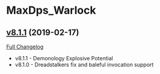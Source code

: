 # MaxDps_Warlock

## [v8.1.1](https://github.com/kaminaris/MaxDps-Warlock/tree/v8.1.1) (2019-02-17)
[Full Changelog](https://github.com/kaminaris/MaxDps-Warlock/compare/v8.0.6...v8.1.1)

- v8.1.1 - Demonology Explosive Potential  
- v8.1.0 - Dreadstalkers fix and baleful invocation support  
